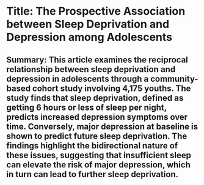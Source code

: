 # Title: The Prospective Association between Sleep Deprivation and Depression among Adolescents

## Summary: This article examines the reciprocal relationship between sleep deprivation and depression in adolescents through a community-based cohort study involving 4,175 youths. The study finds that sleep deprivation, defined as getting 6 hours or less of sleep per night, predicts increased depression symptoms over time. Conversely, major depression at baseline is shown to predict future sleep deprivation. The findings highlight the bidirectional nature of these issues, suggesting that insufficient sleep can elevate the risk of major depression, which in turn can lead to further sleep deprivation.